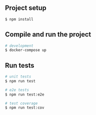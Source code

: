 ## Project setup

```bash
$ npm install
```

## Compile and run the project

```bash
# development
$ docker-compose up
```

## Run tests

```bash
# unit tests
$ npm run test

# e2e tests
$ npm run test:e2e

# test coverage
$ npm run test:cov
```
